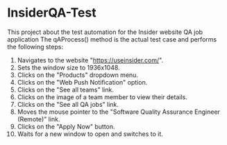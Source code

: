 # InsiderQA-Test
This project about the test automation for the Insider website QA job application
The qAProcess() method is the actual test case and performs the following steps:

1. Navigates to the website "https://useinsider.com/".
2. Sets the window size to 1936x1048.
3. Clicks on the "Products" dropdown menu.
4. Clicks on the "Web Push Notification" option.
5. Clicks on the "See all teams" link.
6. Clicks on the image of a team member to view their details.
7. Clicks on the "See all QA jobs" link.
8. Moves the mouse pointer to the "Software Quality Assurance Engineer (Remote)" link.
9. Clicks on the "Apply Now" button.
10. Waits for a new window to open and switches to it.
